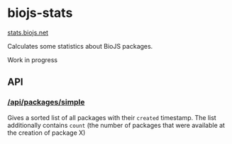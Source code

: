biojs-stats
===========

[stats.biojs.net](http://stats.biojs.net)

Calculates some statistics about BioJS packages.

Work in progress


API
----

### [/api/packages/simple](http://stats.biojs.net/api/packages/simple)

Gives a sorted list of all packages with their `created` timestamp.
The list additionally contains `count` (the number of packages that were available at the creation of package X)
